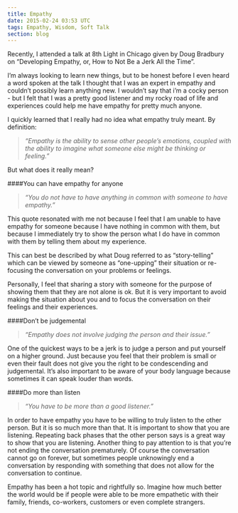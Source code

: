 ```yaml
---
title: Empathy
date: 2015-02-24 03:53 UTC
tags: Empathy, Wisdom, Soft Talk
section: blog
---
```



Recently, I attended a talk at 8th Light in Chicago given by Doug Bradbury on “Developing Empathy, or, How to Not Be a Jerk All the Time”.

I’m always looking to learn new things, but to be honest before I even heard a word spoken at the talk I thought that I was an expert in empathy and couldn’t possibly learn anything new. I wouldn’t say that i’m a cocky person - but I felt that I was a pretty good listener and my rocky road of life and experiences could help me have empathy for pretty much anyone.

I quickly learned that I really had no idea what empathy truly meant. By definition:

>*“Empathy is the ability to sense other people’s emotions, coupled with the ability to imagine what someone else might be thinking or feeling.”*

But what does it really mean?

####You can have empathy for anyone

>*“You do not have to have anything in common with someone to have
empathy.”*

This quote resonated with me not because I feel that I am unable to have empathy for someone because I have nothing in common with them, but because I immediately try to show the person what I do have in common with them by telling them about my experience.

This can best be described by what Doug referred to as “story-telling” which can be viewed by someone as “one-upping” their situation or re-focusing the conversation on your problems or feelings.

Personally, I feel that sharing a story with someone for the purpose of showing them that they are not alone is ok. But it is very important to avoid making the situation about you and to focus the conversation on their feelings and their experiences.

####Don’t be judgemental

>*“Empathy does not involve judging the person and their issue.”*

One of the quickest ways to be a jerk is to judge a person and put yourself on a higher ground. Just because you feel that their problem is small or even their fault does not give you the right to be condescending and judgemental. It’s also important to be aware of your body language because sometimes it can speak louder than words.

####Do more than listen

>*“You have to be more than a good listener.”*

In order to have empathy you have to be willing to truly listen to the other person. But it is so much more than that. It is important to show that you are listening. Repeating back phases that the other person says is a great way to show that you are listening. Another thing to pay attention to is that you’re not ending the conversation prematurely. Of course the conversation cannot go on forever, but sometimes people unknowingly end a conversation by responding with something that does not allow for the conversation to continue.

Empathy has been a hot topic and rightfully so. Imagine how much better the world would be if people were able to be more empathetic with their family, friends, co-workers, customers or even complete strangers.
